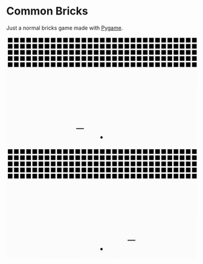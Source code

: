 # Common Bricks
Just a normal bricks game made with [Pygame](https://github.com/pygame/pygame).

![bricks-1](image/bricks-1.gif)
![bricks-2](image/bricks-2.gif)